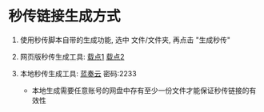 # 秒传链接生成方式

1. 使用秒传脚本自带的生成功能, 选中 文件/文件夹, 再点击 "生成秒传"

2. 网页版秒传生成工具: [载点1](https://rapidacg.gmgard.moe/gen.html) [载点2](https://mengzonefire.github.io/baidupan-rapidupload/gen.html)

3. 本地秒传生成工具: [蓝奏云](https://wwe.lanzoui.com/b01u0yqvi) 密码:2233

   - 本地生成需要任意账号的网盘中存有至少一份文件才能保证秒传链接的有效性
